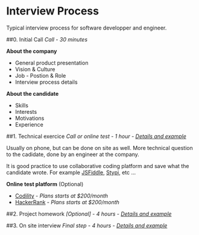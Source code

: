 # Interview Process

Typical interview process for software developper and engineer. 

##0. Initial Call
*Call - 30 minutes*

**About the company**

* General product presentation
* Vision & Culture
* Job - Postion & Role
* Interview process details

**About the candidate**

* Skills
* Interests
* Motivations
* Experience

##1. Technical exercice
*Call or online test - 1 hour - [Details and example](./1-technical)*

Usually on phone, but can be done on site as well. More technical question to the cadidate, done by an engineer at the company.

It is good practice to use collaborative coding platform and save what the candidate wrote. For example [JSFiddle](https://jsfiddle.net/), [Stypi](https://code.stypi.com), etc ...

**Online test platform** (Optional)

* [Codility](https://codility.com/) - *Plans starts at $200/month*
* [HackerRank](https://www.hackerrank.com/work/) - *Plans starts at $200/month*

##2. Project homework
*[Optional] - 4 hours -  [Details and example](./2-projects)*

##3. On site interview
*Final step - 4 hours -  [Details and example](./3-on-site)*
